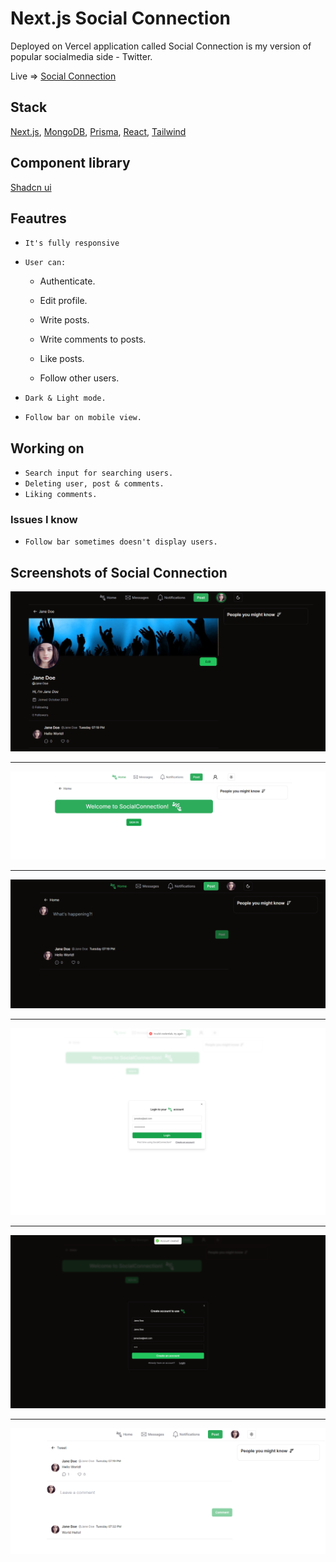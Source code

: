 # Next.js Social Connection

Deployed on Vercel application called Social Connection is my version of popular socialmedia side - Twitter.

Live => [Social Connection](https://social-connection.vercel.app)

## Stack

[Next.js](https://nextjs.org/),
[MongoDB](https://www.mongodb.com),
[Prisma](https://www.prisma.io),
[React](https://react.dev),
[Tailwind](https://tailwindcss.com)

## Component library

[Shadcn ui](https://ui.shadcn.com)

## Feautres

- ```It's fully responsive```

- `User can:`

    - Authenticate.
      
    - Edit profile.
    - Write posts.
    - Write comments to posts.
    - Like posts.
    - Follow other users.

- `Dark & Light mode.`
- `Follow bar on mobile view.`

## Working on

- `Search input for searching users.`
- `Deleting user, post & comments.`
- `Liking comments.`

### Issues I know

- `Follow bar sometimes doesn't display users.`

## Screenshots of Social Connection

![Profile view - Dark](/ss/5.png)

---

![Home Page before authentication - Light](/ss/2.png)

---

![Home Page after authentication - Dark](/ss/1.png)

---

![Login modal - Light](/ss/3.png)

---

![Register modal successfull - Dark](/ss/4.png)

---

![Post side - Light](/ss/6.png)
